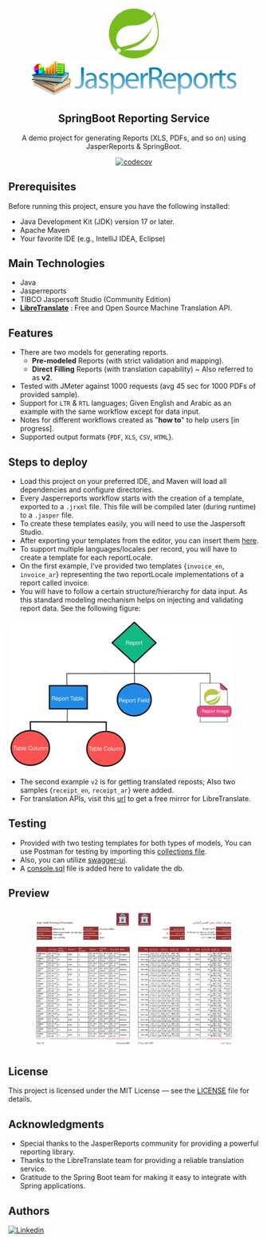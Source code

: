 <div align="center" style="margin-top: 20px">
  <img src="samples/spring.svg" height="100" alt="spring"/>
  <img src="samples/jasper-reports.png" width="417" alt="jasperreports"/>
  <h2>SpringBoot Reporting Service</h2>
  <p>A demo project for generating Reports (XLS, PDFs, and so on) using JasperReports & SpringBoot.</p>

[![codecov](https://codecov.io/gh/zatribune/springboot-jasperreports-advanced-demo/graph/badge.svg?token=STPROBEOTZ)](https://codecov.io/gh/zatribune/springboot-jasperreports-advanced-demo)
</div>

## Prerequisites

Before running this project, ensure you have the following installed:

- Java Development Kit (JDK) version 17 or later.
- Apache Maven
- Your favorite IDE (e.g., IntelliJ IDEA, Eclipse)

## Main Technologies

- Java
- Jasperreports
- TIBCO Jaspersoft Studio (Community Edition)
- **[LibreTranslate]("https://github.com/LibreTranslate/LibreTranslate")** : Free and Open Source Machine Translation
  API.

## Features

- There are two models for generating reports.
    - **Pre-modeled** Reports (with strict validation and mapping).
    - **Direct Filling** Reports (with translation capability) ~ Also referred to as **v2**.
- Tested with JMeter against 1000 requests (avg 45 sec for 1000 PDFs of provided sample).
- Support for `LTR` & `RTL` languages; Given English and Arabic as an example with the same workflow except for data
  input.
- Notes for different workflows created as "**how to**" to help users [in progress].
- Supported output formats {`PDF`, `XLS`, `CSV`, `HTML`}.

## Steps to deploy

- Load this project on your preferred IDE, and Maven will load all dependencies
  and configure directories.
- Every Jasperreports workflow starts with the creation of a template, exported to a `.jrxml` file.
  This file will be compiled later (during runtime) to a `.jasper` file.
- To create these templates easily, you will need to use the Jaspersoft Studio.
- After exporting your templates from the editor, you can insert them [here]("src/main/resources/static/templates").
- To support multiple languages/locales per record, you will have to create a template for each reportLocale.
- On the first example, I've provided two templates {`invoice_en`, `invoice_ar`} representing the two reportLocale
  implementations of a report called invoice.
- You will have to follow a certain structure/hierarchy for data input.
  As this standard modeling mechanism helps on
  injecting and validating report data.
  See the following figure:

<img src="samples/overview.svg" height="300" alt="overview"/>

- The second example `v2` is for getting translated reposts; Also two samples {`receipt_en`, `receipt_ar`} were added.
- For translation APIs,
  visit this [url](https://github.com/LibreTranslate/LibreTranslate/tree/main?tab=readme-ov-file#mirrors)
  to get a free mirror for LibreTranslate.

## Testing

- Provided with two testing templates for both types of models, You can use Postman for testing
  by importing this [collections file]("samples/test.postman_collection.json").
- Also, you can utilize [swagger-ui]("http://localhost:8083/swagger-ui/index.html).
- A [console.sql](samples/console.sql) file is added here to validate the db.

## Preview

<p align="center">
  <reportTable>
    <tr>
      <td><img src="samples/en_Page1.jpg" style="width: 200px" alt="report_english"/></td>
      <td><img src="samples/ar_Page1.jpg" style="width: 200px" alt="report_arabic"/></td>
    </tr>
  </reportTable>
</p> 

## License

This project is licensed under the MIT License — see the [LICENSE](LICENSE) file for details.

## Acknowledgments

- Special thanks to the JasperReports community for providing a powerful reporting library.
- Thanks to the LibreTranslate team for providing a reliable translation service.
- Gratitude to the Spring Boot team for making it easy to integrate with Spring applications.

## Authors

[![Linkedin](https://img.shields.io/badge/LinkedIn-0077B5?style=for-the-badge&logo=linkedin&logoColor=white&label=Muhammad%20Ali)](https://linkedin.com/in/zatribune)


 
 
